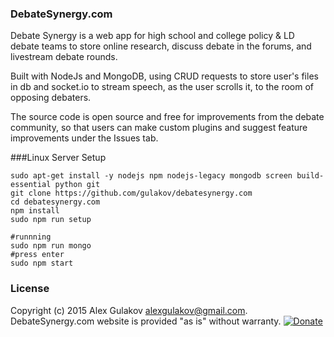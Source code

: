 ### DebateSynergy.com
Debate Synergy is a web app for high school and college policy & LD debate teams to store online research, discuss debate in the forums, and livestream debate rounds.

Built with NodeJs and MongoDB, using CRUD requests to store user's files in db and socket.io to stream speech, as the user scrolls it, to the room of opposing debaters.

The source code is open source and free for improvements from the debate community, so that users can make custom plugins and suggest feature improvements under the Issues tab.

###Linux Server Setup
```
sudo apt-get install -y nodejs npm nodejs-legacy mongodb screen build-essential python git 
git clone https://github.com/gulakov/debatesynergy.com
cd debatesynergy.com
npm install
sudo npm run setup

#runnning
sudo npm run mongo
#press enter
sudo npm start
```


### License
Copyright (c) 2015 Alex Gulakov alexgulakov@gmail.com. 
DebateSynergy.com website is provided "as is" without warranty.
[![Donate](https://www.paypalobjects.com/en_US/i/btn/btn_donate_LG.gif)](https://www.paypal.com/cgi-bin/webscr?cmd=_s-xclick&hosted_button_id=RPK6PTFJ6ZJFC)
